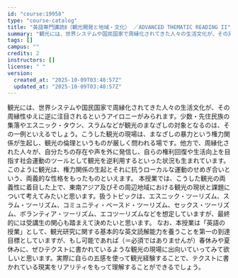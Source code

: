 ```yaml
---
id: "course:19958"
type: "course-catalog"
title: "英語専門講読Ⅱ（観光開発と地域・文化） ／ADVANCED THEMATIC READING II"
summary: "観光には、世界システムや国民国家で周縁化されてきた人々の生活文化が、その周縁性ゆえに逆に注目されるというアイロニーがみられます。少数・先住民族の集落やエスニック・タウン、スラムなどが観光のまなざしの対象となるのは、その一例といえるでしょう。…"
tags: []
campus: ""
credits: 2
instructors: []
license: " "
version:
  created_at: "2025-10-09T03:48:57Z"
  updated_at: "2025-10-09T03:48:57Z"
---
```


観光には、世界システムや国民国家で周縁化されてきた人々の生活文化が、その周縁性ゆえに逆に注目されるというアイロニーがみられます。少数・先住民族の集落やエスニック・タウン、スラムなどが観光のまなざしの対象となるのは、その一例といえるでしょう。こうした観光の現場は、まなざしの暴力という権力関係が生起し、観光の倫理というものが厳しく問われる場です。他方で、周縁化された人々が、自分たちの存在や声を外に発信し、自らの権利回復や生活向上を目指す社会運動のツールとして観光を逆利用するといった状況も生まれています。このように観光は、権力関係の生起とそれに抗うローカルな運動のせめぎ合いという、両義的な性格をもったものといえます。 本授業では、こうした観光の両義性に着目した上で、東南アジア及びその周辺地域における観光の現状と課題について考えてみたいと思います。扱うトピックは、エスニック・ツーリズム、スラム・ツーリズム、コミュニティ・ベースド・ツーリズム、セックス・ツーリズム、ボランティア・ツーリズム、エコツーリズムなどを想定していますが、最終的には受講生の関心も踏まえて決めたいと思います。 なお、本授業は「英語の授業」として、観光研究に関する基本的な英文読解能力を養うことを第一の到達目標としていますが、もし可能であれば（＝必須ではありませんが）春休みや夏休みに、ぜひテクストに書かれているような観光の現場に出向いていってみて欲しいと思います。実際に自らの五感を使って観光経験することで、テクストに書かれている現実をリアリティをもって理解することができるでしょう。

